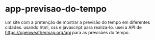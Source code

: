 # app-previsao-do-tempo

um site com a pretenção de mostrar a previsão do tempo em diferentes cidades.
usando html, css e javascript para realiza-lo.
usei a API de https://openweathermap.org/api para as previsões do tempo.
